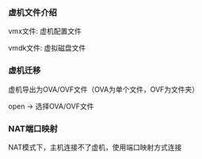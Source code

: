 ### 虚机文件介绍

vmx文件: 虚机配置文件

vmdk文件: 虚拟磁盘文件


### 虚机迁移

虚机导出为OVA/OVF文件（OVA为单个文件，OVF为文件夹）

open -> 选择OVA/OVF文件


### NAT端口映射

NAT模式下，主机连接不了虚机，使用端口映射方式连接
